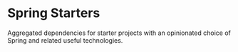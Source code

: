 # Spring Starters

Aggregated dependencies for starter projects with an opinionated
choice of Spring and related useful technologies.
